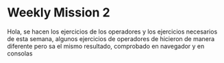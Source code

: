 # Weekly Mission 2
Hola, se hacen los ejercicios de los operadores y los ejercicios necesarios de esta semana, algunos ejercicios de operadores de hicieron de manera diferente pero sa el mismo resultado, comprobado en navegador y en consolas
